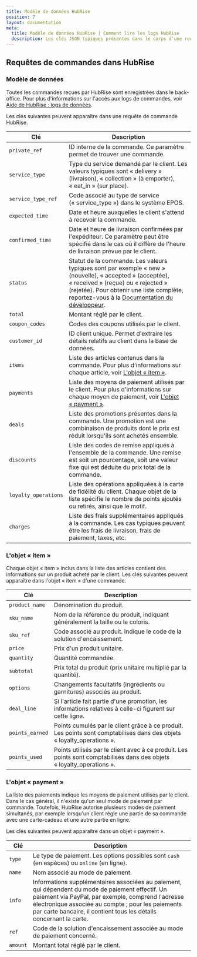 ```yaml
---
title: Modèle de données HubRise
position: 7
layout: documentation
meta:
  title: Modèle de données HubRise | Comment lire les logs HubRise
  description: Les clés JSON typiques présentes dans le corps d'une requête HubRise.
---
```


## Requêtes de commandes dans HubRise

### Modèle de données

Toutes les commandes reçues par HubRise sont enregistrées dans le back-office. Pour plus d'informations sur l'accès aux logs de commandes, voir [Aide de HubRise : logs de données](/docs/data/#logs).

Les clés suivantes peuvent apparaître dans une requête de commande HubRise.

| Clé                  | Description                                                                                                                                                                                                                                                                                   |
| -------------------- | --------------------------------------------------------------------------------------------------------------------------------------------------------------------------------------------------------------------------------------------------------------------------------------------- |
| `private_ref`        | ID interne de la commande. Ce paramètre permet de trouver une commande.                                                                                                                                                                                                                       |
| `service_type`       | Type du service demandé par le client. Les valeurs typiques sont « delivery » (livraison), « collection » (à emporter), « eat_in » (sur place).                                                                                                                                               |
| `service_type_ref`   | Code associé au type de service (« service_type ») dans le système EPOS.                                                                                                                                                                                                                      |
| `expected_time`      | Date et heure auxquelles le client s'attend à recevoir la commande.                                                                                                                                                                                                                           |
| `confirmed_time`     | Date et heure de livraison confirmées par l'expéditeur. Ce paramètre peut être spécifié dans le cas où il diffère de l'heure de livraison prévue par le client.                                                                                                                               |
| `status`             | Statut de la commande. Les valeurs typiques sont par exemple « new » (nouvelle), « accepted » (acceptée), « received » (reçue) ou « rejected » (rejetée). Pour obtenir une liste complète, reportez-vous à la [Documentation du développeur](/developers/api/order-management/#order-status). |
| `total`              | Montant réglé par le client.                                                                                                                                                                                                                                                                  |
| `coupon_codes`       | Codes des coupons utilisés par le client.                                                                                                                                                                                                                                                     |
| `customer_id`        | ID client unique. Permet d'extraire les détails relatifs au client dans la base de données.                                                                                                                                                                                                   |
| `items`              | Liste des articles contenus dans la commande. Pour plus d'informations sur chaque article, voir [L'objet « item »](/docs/hubrise-logs/modele-donnees-hubrise#l-objet-item).                                                                                                                   |
| `payments`           | Liste des moyens de paiement utilisés par le client. Pour plus d'informations sur chaque moyen de paiement, voir [L'objet « payment »](/docs/hubrise-logs/modele-donnees-hubrise#l-objet-payment).                                                                                            |
| `deals`              | Liste des promotions présentes dans la commande. Une promotion est une combinaison de produits dont le prix est réduit lorsqu'ils sont achetés ensemble.                                                                                                                                      |
| `discounts`          | Liste des codes de remise appliqués à l'ensemble de la commande. Une remise est soit un pourcentage, soit une valeur fixe qui est déduite du prix total de la commande.                                                                                                                       |
| `loyalty_operations` | Liste des opérations appliquées à la carte de fidélité du client. Chaque objet de la liste spécifie le nombre de points ajoutés ou retirés, ainsi que le motif.                                                                                                                               |
| `charges`            | Liste des frais supplémentaires appliqués à la commande. Les cas typiques peuvent être les frais de livraison, frais de paiement, taxes, etc.                                                                                                                                                 |

### L'objet « item »

Chaque objet « item » inclus dans la liste des articles contient des informations sur un produit acheté par le client. Les clés suivantes peuvent apparaître dans l'objet « item » d'une commande.

| Clé             | Description                                                                                                            |
| --------------- | ---------------------------------------------------------------------------------------------------------------------- |
| `product_name`  | Dénomination du produit.                                                                                               |
| `sku_name`      | Nom de la référence du produit, indiquant généralement la taille ou le coloris.                                        |
| `sku_ref`       | Code associé au produit. Indique le code de la solution d'encaissement.                                                |
| `price`         | Prix d'un produit unitaire.                                                                                            |
| `quantity`      | Quantité commandée.                                                                                                    |
| `subtotal`      | Prix total du produit (prix unitaire multiplié par la quantité).                                                       |
| `options`       | Changements facultatifs (ingrédients ou garnitures) associés au produit.                                               |
| `deal_line`     | Si l'article fait partie d'une promotion, les informations relatives à celle-ci figurent sur cette ligne.              |
| `points_earned` | Points cumulés par le client grâce à ce produit. Les points sont comptabilisés dans des objets « loyalty_operations ». |
| `points_used`   | Points utilisés par le client avec à ce produit. Les points sont comptabilisés dans des objets « loyalty_operations ». |

### L'objet « payment »

La liste des paiements indique les moyens de paiement utilisés par le client. Dans le cas général, il n'existe qu'un seul mode de paiement par commande. Toutefois, HubRise autorise plusieurs modes de paiement simultanés, par exemple lorsqu'un client règle une partie de sa commande avec une carte-cadeau et une autre partie en ligne.

Les clés suivantes peuvent apparaître dans un objet « payment ».

| Clé      | Description                                                                                                                                                                                                                                                                        |
| -------- | ---------------------------------------------------------------------------------------------------------------------------------------------------------------------------------------------------------------------------------------------------------------------------------- |
| `type`   | Le type de paiement. Les options possibles sont `cash` (en espèces) ou `online` (en ligne).                                                                                                                                                                                        |
| `name`   | Nom associé au mode de paiement.                                                                                                                                                                                                                                                   |
| `info`   | Informations supplémentaires associées au paiement, qui dépendent du mode de paiement effectif. Un paiement via PayPal, par exemple, comprend l'adresse électronique associée au compte ; pour les paiements par carte bancaire, il contient tous les détails concernant la carte. |
| `ref`    | Code de la solution d'encaissement associée au mode de paiement concerné.                                                                                                                                                                                                          |
| `amount` | Montant total réglé par le client.                                                                                                                                                                                                                                                 |
